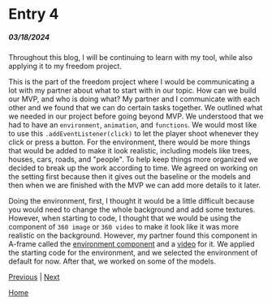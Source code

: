 # Entry 4
##### 03/18/2024

Throughout this blog, I will be continuing to learn with my tool, while also applying it to my freedom project.

This is the part of the freedom project where I would be communicating a lot with my partner about what to start with in our topic. How can we build our MVP, and who is doing what? My partner and I communicate with each other and we found that we can do certain tasks together. We outlined what we needed in our project before going beyond MVP. We understood that we had to have an `environment`, `animation`, and `functions`. We would most like to use this `.addEventListener(click)` to let the player shoot whenever they click or press a button. For the environment, there would be more things that would be added to make it look realistic, including models like trees, houses, cars, roads, and "people". To help keep things more organized we decided to break up the work according to time. We agreed on working on the setting first because then it gives out the baseline or the models and then when we are finished with the MVP we can add more details to it later. 

Doing the environment, first, I thought it would be a little difficult because you would need to change the whole background and add some textures. However, when starting to code, I thought that we would be using the component of `360 image` or `360 video` to make it look like it was more realistic on the background. However, my partner found this component in A-frame called the [environment component](https://github.com/supermedium/aframe-environment-component) and a [video](https://www.youtube.com/watch?v=K_1RdCVuu98) for it. We applied the starting code for the environment, and we selected the environment of default for now. After that, we worked on some of the models. 



[Previous](entry03.md) | [Next](entry05.md)

[Home](../README.md)
